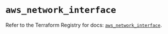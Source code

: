 # `aws_network_interface`

Refer to the Terraform Registry for docs: [`aws_network_interface`](https://registry.terraform.io/providers/hashicorp/aws/4.67.0/docs/resources/network_interface).
